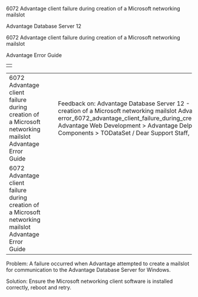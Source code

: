 6072 Advantage client failure during creation of a Microsoft networking mailslot




Advantage Database Server 12  

6072 Advantage client failure during creation of a Microsoft networking mailslot

Advantage Error Guide

|  |
| --- |
|  |

|  |  |  |  |  |
| --- | --- | --- | --- | --- |
| 6072 Advantage client failure during creation of a Microsoft networking mailslot  Advantage Error Guide |  |  | Feedback on: Advantage Database Server 12 - 6072 Advantage client failure during creation of a Microsoft networking mailslot Advantage Error Guide error\_6072\_advantage\_client\_failure\_during\_creation\_of\_a\_microsoft\_networking\_mailslot Advantage Web Development > Advantage Delphi OData Client > Delphi OData Components > TODataSet / Dear Support Staff, |  |
| 6072 Advantage client failure during creation of a Microsoft networking mailslot  Advantage Error Guide |  |  |  |  |

Problem: A failure occurred when Advantage attempted to create a mailslot for communication to the Advantage Database Server for Windows.

Solution: Ensure the Microsoft networking client software is installed correctly, reboot and retry.